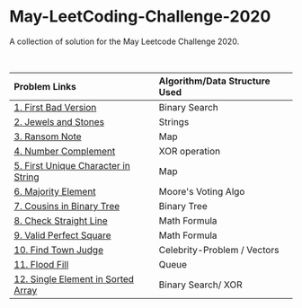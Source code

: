 # May-LeetCoding-Challenge-2020

A collection of solution for the May Leetcode Challenge 2020.

<br />


| Problem Links | Algorithm/Data Structure Used |
| :--- | :--- |
| [1. First Bad Version](https://leetcode.com/explore/featured/card/may-leetcoding-challenge/534/week-1-may-1st-may-7th/3316/) | Binary Search |
| [2. Jewels and Stones](https://leetcode.com/explore/featured/card/may-leetcoding-challenge/534/week-1-may-1st-may-7th/3317/) | Strings |
| [3. Ransom Note](https://leetcode.com/explore/featured/card/may-leetcoding-challenge/534/week-1-may-1st-may-7th/3318/) | Map |
| [4. Number Complement](https://leetcode.com/explore/featured/card/may-leetcoding-challenge/534/week-1-may-1st-may-7th/3319/) | XOR operation |
| [5. First Unique Character in String](https://leetcode.com/explore/featured/card/may-leetcoding-challenge/534/week-1-may-1st-may-7th/3320/) | Map |
| [6. Majority Element](https://leetcode.com/explore/featured/card/may-leetcoding-challenge/534/week-1-may-1st-may-7th/3321/) | Moore's Voting Algo |
| [7. Cousins in Binary Tree](https://leetcode.com/explore/featured/card/may-leetcoding-challenge/534/week-1-may-1st-may-7th/3322/) | Binary Tree |
| [8. Check Straight Line](https://leetcode.com/explore/featured/card/may-leetcoding-challenge/535/week-2-may-8th-may-14th/3323/) | Math Formula |
| [9. Valid Perfect Square](https://leetcode.com/explore/featured/card/may-leetcoding-challenge/535/week-2-may-8th-may-14th/3324/) | Math Formula |
| [10. Find Town Judge](https://leetcode.com/explore/featured/card/may-leetcoding-challenge/535/week-2-may-8th-may-14th/3325/) | Celebrity-Problem / Vectors
| [11. Flood Fill](https://leetcode.com/explore/featured/card/may-leetcoding-challenge/535/week-2-may-8th-may-14th/3326/) | Queue |
| [12. Single Element in Sorted Array](https://leetcode.com/explore/featured/card/may-leetcoding-challenge/535/week-2-may-8th-may-14th/3327/) | Binary Search/ XOR |


